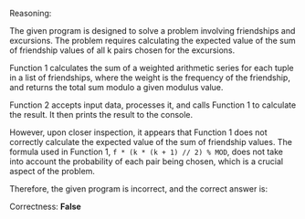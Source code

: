 Reasoning:

The given program is designed to solve a problem involving friendships and excursions. The problem requires calculating the expected value of the sum of friendship values of all k pairs chosen for the excursions.

Function 1 calculates the sum of a weighted arithmetic series for each tuple in a list of friendships, where the weight is the frequency of the friendship, and returns the total sum modulo a given modulus value.

Function 2 accepts input data, processes it, and calls Function 1 to calculate the result. It then prints the result to the console.

However, upon closer inspection, it appears that Function 1 does not correctly calculate the expected value of the sum of friendship values. The formula used in Function 1, `f * (k * (k + 1) // 2) % MOD`, does not take into account the probability of each pair being chosen, which is a crucial aspect of the problem.

Therefore, the given program is incorrect, and the correct answer is:

Correctness: **False**